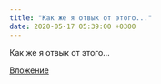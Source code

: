 ```yaml
---
title: "Как же я отвык от этого..."
date: 2020-05-17 05:39:00 +0300
---
```


Как же я отвык от этого...

[Вложение](https://vk.com/photo41076938_457246653)
